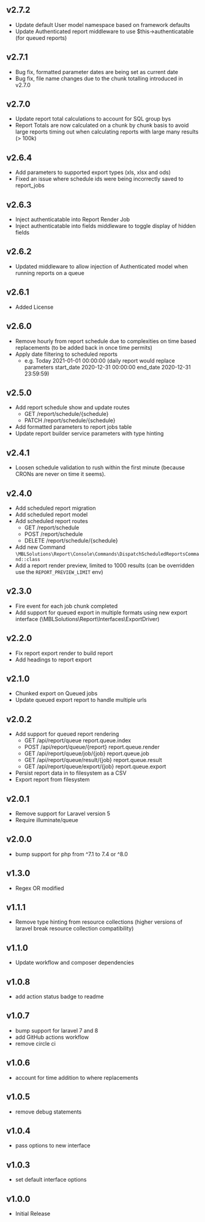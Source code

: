 ## v2.7.2

+ Update default User model namespace based on framework defaults
+ Update Authenticated report middleware to use $this->authenticatable (for queued reports) 

## v2.7.1

+ Bug fix, formatted parameter dates are being set as current date
+ Bug fix, file name changes due to the chunk totalling introduced in v2.7.0

## v2.7.0

+ Update report total calculations to account for SQL group bys
+ Report Totals are now calculated on a chunk by chunk basis to avoid large reports timing out when calculating reports 
  with large many results (> 100k)

## v2.6.4

+ Add parameters to supported export types (xls, xlsx and ods)
+ Fixed an issue where schedule ids were being incorrectly saved to report_jobs

## v2.6.3

+ Inject authenticatable into Report Render Job
+ Inject authenticatable into fields middleware to toggle display of hidden fields

## v2.6.2

+ Updated middleware to allow injection of Authenticated model when running reports on a queue

## v2.6.1

+ Added License

## v2.6.0

+ Remove hourly from report schedule due to complexities on time based replacements (to be added back in once time permits)
+ Apply date filtering to scheduled reports 
  + e.g. Today 2021-01-01 00:00:00 (daily report would replace parameters start_date 2020-12-31 00:00:00 end_date 2020-12-31 23:59:59)

## v2.5.0

+ Add report schedule show and update routes
  + GET /report/schedule/{schedule}
  + PATCH /report/schedule/{schedule}
+ Add formatted parameters to report jobs table
+ Update report builder service parameters with type hinting

## v2.4.1

+ Loosen schedule validation to rush within the first minute (because CRONs are never on time it seems).

## v2.4.0

+ Add scheduled report migration
+ Add scheduled report model
+ Add scheduled report routes
  + GET /report/schedule
  + POST /report/schedule
  + DELETE /report/schedule/{schedule}
+ Add new Command `\MBLSolutions\Report\Console\Commands\DispatchScheduledReportsCommand::class`
+ Add a report render preview, limited to 1000 results (can be overridden use the `REPORT_PREVIEW_LIMIT` env)

## v2.3.0

+ Fire event for each job chunk completed
+ Add support for queued export in multiple formats using new export interface (\MBLSolutions\Report\Interfaces\ExportDriver)

## v2.2.0

+ Fix report export render to build report
+ Add headings to report export

## v2.1.0

+ Chunked export on Queued jobs
+ Update queued export report to handle multiple urls

## v2.0.2

+ Add support for queued report rendering
  + GET /api/report/queue              report.queue.index
  + POST /api/report/queue/{report}    report.queue.render
  + GET /api/report/queue/job/{job}    report.queue.job
  + GET /api/report/queue/result/{job} report.queue.result
  + GET /api/report/queue/export/{job} report.queue.export
+ Persist report data in to filesystem as a CSV
+ Export report from filesystem

## v2.0.1

+ Remove support for Laravel version 5
+ Require illuminate/queue

## v2.0.0

+ bump support for php from ^7.1 to 7.4 or ^8.0

## v1.3.0

+ Regex OR modified 

## v1.1.1

+ Remove type hinting from resource collections (higher versions of laravel break resource 
  collection compatibility)

## v1.1.0

+ Update workflow and composer dependencies

## v1.0.8

+ add action status badge to readme

## v1.0.7

+ bump support for laravel 7 and 8
+ add GitHub actions workflow
+ remove circle ci

## v1.0.6

+ account for time addition to where replacements

## v1.0.5

+ remove debug statements

## v1.0.4

+ pass options to new interface

## v1.0.3

+ set default interface options

## v1.0.0

+ Initial Release
